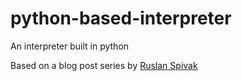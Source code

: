 # python-based-interpreter
An interpreter built in python

Based on a blog post series by [Ruslan Spivak](https://ruslanspivak.com/lsbasi-part1/)
